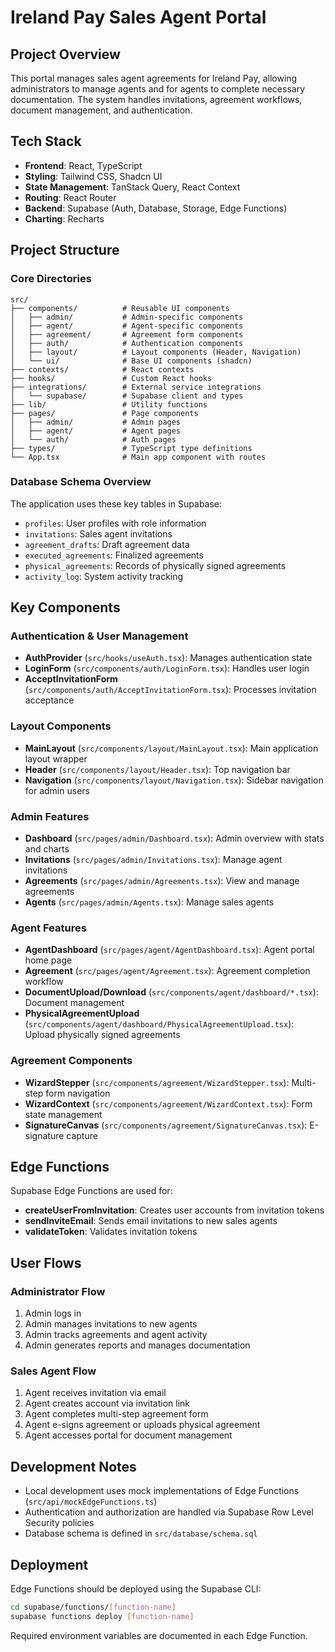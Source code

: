 
# Ireland Pay Sales Agent Portal

## Project Overview

This portal manages sales agent agreements for Ireland Pay, allowing administrators to manage agents and for agents to complete necessary documentation. The system handles invitations, agreement workflows, document management, and authentication.

## Tech Stack

- **Frontend**: React, TypeScript
- **Styling**: Tailwind CSS, Shadcn UI
- **State Management**: TanStack Query, React Context
- **Routing**: React Router
- **Backend**: Supabase (Auth, Database, Storage, Edge Functions)
- **Charting**: Recharts

## Project Structure

### Core Directories

```
src/
├── components/          # Reusable UI components
│   ├── admin/           # Admin-specific components
│   ├── agent/           # Agent-specific components
│   ├── agreement/       # Agreement form components
│   ├── auth/            # Authentication components
│   ├── layout/          # Layout components (Header, Navigation)
│   └── ui/              # Base UI components (shadcn)
├── contexts/            # React contexts
├── hooks/               # Custom React hooks
├── integrations/        # External service integrations
│   └── supabase/        # Supabase client and types
├── lib/                 # Utility functions
├── pages/               # Page components
│   ├── admin/           # Admin pages
│   ├── agent/           # Agent pages
│   └── auth/            # Auth pages
├── types/               # TypeScript type definitions
└── App.tsx              # Main app component with routes
```

### Database Schema Overview

The application uses these key tables in Supabase:
- `profiles`: User profiles with role information
- `invitations`: Sales agent invitations
- `agreement_drafts`: Draft agreement data
- `executed_agreements`: Finalized agreements
- `physical_agreements`: Records of physically signed agreements
- `activity_log`: System activity tracking

## Key Components

### Authentication & User Management

- **AuthProvider** (`src/hooks/useAuth.tsx`): Manages authentication state
- **LoginForm** (`src/components/auth/LoginForm.tsx`): Handles user login
- **AcceptInvitationForm** (`src/components/auth/AcceptInvitationForm.tsx`): Processes invitation acceptance

### Layout Components

- **MainLayout** (`src/components/layout/MainLayout.tsx`): Main application layout wrapper
- **Header** (`src/components/layout/Header.tsx`): Top navigation bar
- **Navigation** (`src/components/layout/Navigation.tsx`): Sidebar navigation for admin users

### Admin Features

- **Dashboard** (`src/pages/admin/Dashboard.tsx`): Admin overview with stats and charts
- **Invitations** (`src/pages/admin/Invitations.tsx`): Manage agent invitations
- **Agreements** (`src/pages/admin/Agreements.tsx`): View and manage agreements
- **Agents** (`src/pages/admin/Agents.tsx`): Manage sales agents

### Agent Features

- **AgentDashboard** (`src/pages/agent/AgentDashboard.tsx`): Agent portal home page
- **Agreement** (`src/pages/agent/Agreement.tsx`): Agreement completion workflow
- **DocumentUpload/Download** (`src/components/agent/dashboard/*.tsx`): Document management
- **PhysicalAgreementUpload** (`src/components/agent/dashboard/PhysicalAgreementUpload.tsx`): Upload physically signed agreements

### Agreement Components

- **WizardStepper** (`src/components/agreement/WizardStepper.tsx`): Multi-step form navigation
- **WizardContext** (`src/components/agreement/WizardContext.tsx`): Form state management
- **SignatureCanvas** (`src/components/agreement/SignatureCanvas.tsx`): E-signature capture

## Edge Functions

Supabase Edge Functions are used for:
- **createUserFromInvitation**: Creates user accounts from invitation tokens
- **sendInviteEmail**: Sends email invitations to new sales agents
- **validateToken**: Validates invitation tokens

## User Flows

### Administrator Flow
1. Admin logs in
2. Admin manages invitations to new agents
3. Admin tracks agreements and agent activity
4. Admin generates reports and manages documentation

### Sales Agent Flow
1. Agent receives invitation via email
2. Agent creates account via invitation link
3. Agent completes multi-step agreement form
4. Agent e-signs agreement or uploads physical agreement
5. Agent accesses portal for document management

## Development Notes

- Local development uses mock implementations of Edge Functions (`src/api/mockEdgeFunctions.ts`)
- Authentication and authorization are handled via Supabase Row Level Security policies
- Database schema is defined in `src/database/schema.sql`

## Deployment

Edge Functions should be deployed using the Supabase CLI:
```bash
cd supabase/functions/[function-name]
supabase functions deploy [function-name]
```

Required environment variables are documented in each Edge Function.
